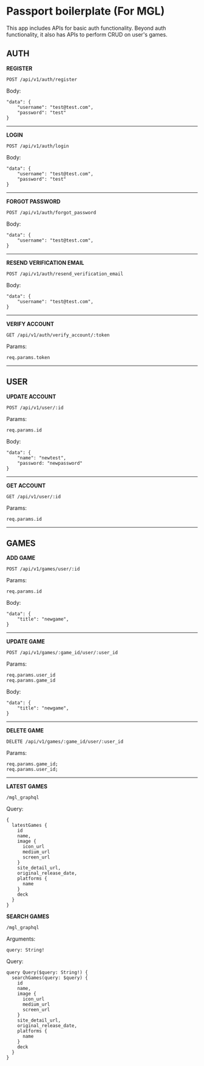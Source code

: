 # Passport boilerplate (For MGL)
This app includes APIs for basic auth functionality. Beyond auth functionality, it also has APIs to perform CRUD on user's games.


## AUTH

**REGISTER**
```
POST /api/v1/auth/register
```

Body:
```
"data": {
    "username": "test@test.com",
    "password": "test"
}
```

---

**LOGIN**
```
POST /api/v1/auth/login
```

Body:
```
"data": {
    "username": "test@test.com",
    "password": "test"
}
```

---

**FORGOT PASSWORD**
```
POST /api/v1/auth/forgot_password
```

Body:
```
"data": {
    "username": "test@test.com",
}
```

---

**RESEND VERIFICATION EMAIL**
```
POST /api/v1/auth/resend_verification_email
```

Body:
```
"data": {
    "username": "test@test.com",
}
```

---

**VERIFY ACCOUNT**
```
GET /api/v1/auth/verify_account/:token
```

Params:
```
req.params.token
```

---

## USER

**UPDATE ACCOUNT**
```
POST /api/v1/user/:id
```

Params:
```
req.params.id
```

Body:
```
"data": {
    "name": "newtest",
    "password: "newpassword"
}
```

---

**GET ACCOUNT**
```
GET /api/v1/user/:id
```

Params:
```
req.params.id
```

---

## GAMES

**ADD GAME**
```
POST /api/v1/games/user/:id
```

Params:
```
req.params.id
```

Body:
```
"data": {
    "title": "newgame",
}
```

---

**UPDATE GAME**
```
POST /api/v1/games/:game_id/user/:user_id
```

Params:
```
req.params.user_id
req.params.game_id
```

Body:
```
"data": {
    "title": "newgame",
}
```

---

**DELETE GAME**
```
DELETE /api/v1/games/:game_id/user/:user_id
```

Params:
```
req.params.game_id;
req.params.user_id;
```

---

**LATEST GAMES**
```
/mgl_graphql
```

Query:
```
{
  latestGames {
    id
    name,
    image {
      icon_url
      medium_url
      screen_url
    }
    site_detail_url,
    original_release_date,
    platforms {
      name
    }
    deck
  }
}
```

**SEARCH GAMES**
```
/mgl_graphql
```

Arguments:
```
query: String!
```

Query:
```
query Query($query: String!) {
  searchGames(query: $query) {
    id
    name,
    image {
      icon_url
      medium_url
      screen_url
    }
    site_detail_url,
    original_release_date,
    platforms {
      name
    }
    deck
  }
}
```